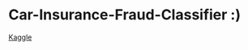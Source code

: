 # Car-Insurance-Fraud-Classifier :)

[Kaggle](https://www.kaggle.com/datasets/shivamb/vehicle-claim-fraud-detection)
